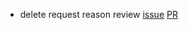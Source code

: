- delete request reason review [issue](https://gitlab.vertis.com:8443/vertis/mv2/-/issues/6162) [PR](https://gitlab.vertis.com:8443/vertis/mv2/-/merge_requests/259/diffs)